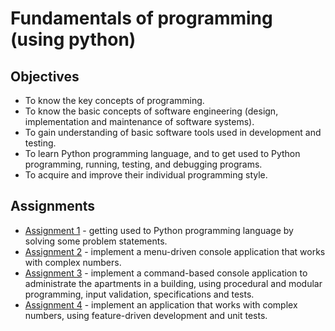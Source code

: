 # Fundamentals of programming (using python)
## Objectives
- To know the key concepts of programming.
- To know the basic concepts of software engineering (design, implementation and maintenance of software systems).
- To gain understanding of basic software tools used in development and testing.
- To learn Python programming language, and to get used to Python programming, running, testing, and debugging programs.
- To acquire and improve their individual programming style.

## Assignments
- [Assignment 1](https://github.com/andrei-dragan/fundamentals-of-programming-assignment1) - getting used to Python programming language by solving some problem statements.
- [Assignment 2](https://github.com/andrei-dragan/fundamentals-of-programming-assignment2) - implement a menu-driven console application that works with complex numbers.
- [Assignment 3](https://github.com/andrei-dragan/fundamentals-of-programming-assignment3) - implement a command-based console application to administrate the apartments in a building, using procedural and modular programming, input validation, specifications and tests.
- [Assignment 4](https://github.com/andrei-dragan/fundamentals-of-programming-assignment4) - implement an application that works with complex numbers, using feature-driven development and unit tests.


